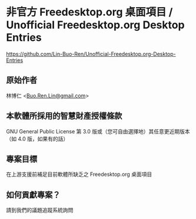# 非官方 Freedesktop.org 桌面項目 / Unofficial Freedesktop.org Desktop Entries
<https://github.com/Lin-Buo-Ren/Unofficial-Freedesktop.org-Desktop-Entries>

## 原始作者
林博仁 &lt;<Buo.Ren.Lin@gmail.com>&gt;

## 本軟體所採用的智慧財產授權條款
GNU General Public License 第 3.0 版或（您可自由選擇地）其任意更近期版本（如 4.0 版，如果有的話）

## 專案目標
在上游支援前補足目前軟體所缺乏之 Freedesktop.org 桌面項目

## 如何貢獻專案？
請到我們的議題追蹤系統詢問
